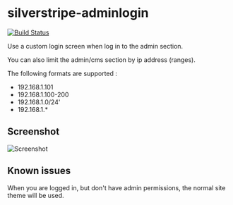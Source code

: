silverstripe-adminlogin
=======================

[![Build Status](https://secure.travis-ci.org/axyr/silverstripe-adminlogin.png)](https://travis-ci.org/axyr/silverstripe-adminlogin)

Use a custom login screen when log in to the admin section.

You can also limit the admin/cms section by ip address (ranges).

The following formats are supported :

* 192.168.1.101
* 192.168.1.100-200
* 192.168.1.0/24'
* 192.168.1.*

## Screenshot
![Screenshot](https://raw.github.com/axyr/silverstripe-adminlogin/master/images/screenshot.png)

## Known issues
When you are logged in, but don't have admin permissions, the normal site theme will be used.
